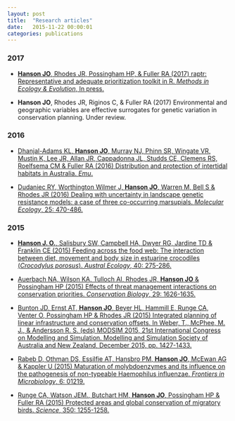 ```yaml
---
layout: post
title:  "Research articles"
date:   2015-11-22 00:00:01
categories: publications
---
```


### 2017

* [**Hanson JO**, Rhodes JR, Possingham HP, & Fuller RA (2017) raptr: Representative and adequate prioritization toolkit in R. _Methods in Ecology \& Evolution_, In press.](http://github.com/jeffreyhanson/raptr-manuscript)

* **Hanson JO**, Rhodes JR, Riginos C, & Fuller RA (2017) Environmental and geographic variables are effective surrogates for genetic variation in conservation planning. Under review.

### 2016 

* [Dhanjal-Adams KL, **Hanson JO**, Murray NJ, Phinn SR, Wingate VR, Mustin K, Lee JR, Allan JR, Cappadonna JL, Studds CE, Clemens RS, Roelfsema CM & Fuller RA (2016) Distribution and protection of intertidal habitats in Australia. _Emu_.](http://www.publish.csiro.au/mu/MU15046)


* [Dudaniec RY, Worthington Wilmer J, **Hanson JO**, Warren M, Bell S & Rhodes JR (2016) Dealing with uncertainty in landscape genetic resistance models: a case of three co-occurring marsupials. _Molecular Ecology_, 25: 470-486.](http://onlinelibrary.wiley.com/doi/10.1111/mec.13482/full)

### 2015

* [**Hanson J. O.**, Salisbury SW, Campbell HA, Dwyer RG, Jardine TD & Franklin CE (2015) Feeding across the food web: The interaction between diet, movement and body size in estuarine crocodiles (_Crocodylus porosus_). _Austral Ecology_, 40: 275-286.](http://onlinelibrary.wiley.com/doi/10.1111/aec.12212/full)

* [Auerbach NA, Wilson KA, Tulloch AI, Rhodes JR, **Hanson JO** & Possingham HP (2015) Effects of threat management interactions on conservation priorities. _Conservation Biology_, 29: 1626-1635.](http://onlinelibrary.wiley.com/doi/10.1111/cobi.12551/full)

* [Bunton JD, Ernst AT, **Hanson JO**, Beyer HL, Hammill E, Runge CA, Venter O, Possingham HP & Rhodes JR (2015) Integrated planning of linear infrastructure and conservation offsets. In Weber, T., McPhee, M. J., & Andersson R. S. (eds) MODSIM 2015, 21st International Congress on Modelling and Simulation. Modelling and Simulation Society of Australia and New Zealand, December 2015, pp. 1427-1433.](http://www.mssanz.org.au/modsim2015/F13/bunton.pdf)

* [Rabeb D, Othman DS, Essilfie AT, Hansbro PM, **Hanson JO**, McEwan AG & Kappler U (2015) Maturation of molybdoenzymes and its influence on the pathogenesis of non-typeable Haemophilus influenzae. _Frontiers in Microbiology_, 6: 01219.](http://www.frontiersin.org/Journal/Abstract.aspx?s=677&name=microbial_physiology_and_metabolism&ART_DOI=10.3389/fmicb.2015.01219)

* [Runge CA, Watson JEM., Butchart HM, **Hanson JO**, Possingham HP & Fuller RA (2015) Protected areas and global conservation of migratory birds. _Science_, 350: 1255-1258.](http://www.sciencemag.org/content/350/6265/1255.abstract)
